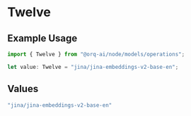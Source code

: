 # Twelve

## Example Usage

```typescript
import { Twelve } from "@orq-ai/node/models/operations";

let value: Twelve = "jina/jina-embeddings-v2-base-en";
```

## Values

```typescript
"jina/jina-embeddings-v2-base-en"
```